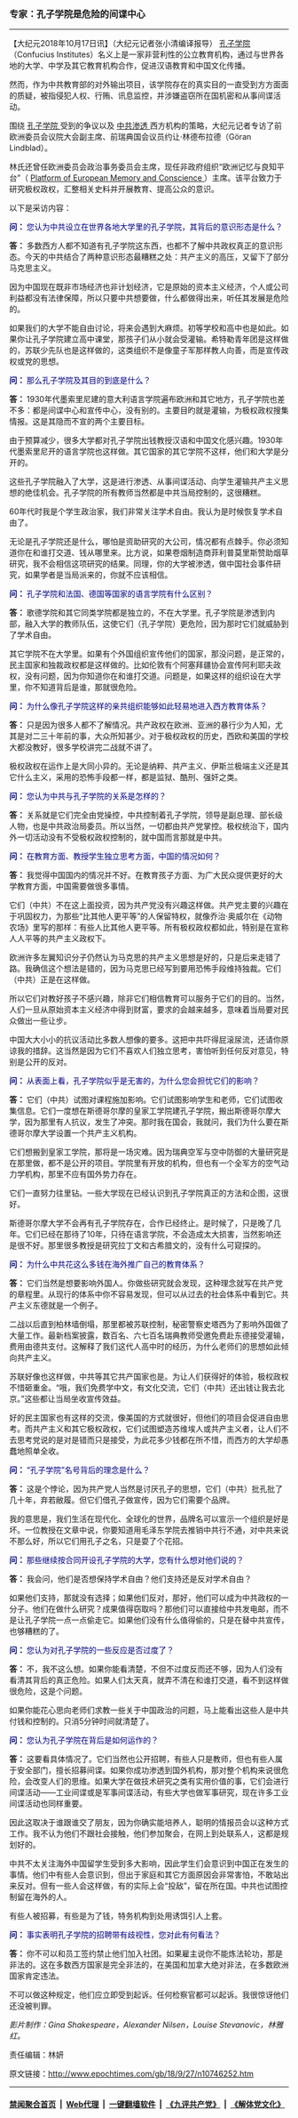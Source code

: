 ### 专家：孔子学院是危险的间谍中心
------------------------

<p>
 【大纪元2018年10月17日讯】（大纪元记者张小清编译报导）
 <a href="http://www.epochtimes.com/gb/tag/%E5%AD%94%E5%AD%90%E5%AD%A6%E9%99%A2.html">
  孔子学院
 </a>
 （Confucius Institutes）名义上是一家非营利性的公立教育机构，通过与世界各地的大学、中学及其它教育机构合作，促进汉语教育和中国文化传播。
</p>
<p>
 然而，作为中共教育部的对外输出项目，该学院存在的真实目的一直受到方方面面的质疑，被指侵犯人权、行贿、讯息监控，并涉嫌盗窃所在国机密和从事间谍活动。
</p>
<p>
 围绕
 <a href="http://www.epochtimes.com/gb/tag/%E5%AD%94%E5%AD%90%E5%AD%A6%E9%99%A2.html">
  孔子学院
 </a>
 受到的争议以及
 <a href="http://www.epochtimes.com/gb/tag/%E4%B8%AD%E5%85%B1%E6%B8%97%E9%80%8F.html">
  中共渗透
 </a>
 西方机构的策略，大纪元记者专访了前欧洲委员会议院大会副主席、前瑞典国会议员约让‧林德布拉德（Göran Lindblad）。
</p>
<p>
 林氏还曾任欧洲委员会政治事务委员会主席，现任非政府组织“欧洲记忆与良知平台”（
 <a href="https://www.memoryandconscience.eu/" rel="noopener noreferrer" target="_blank">
  Platform of European Memory and Conscience
 </a>
 ）主席。该平台致力于研究极权政权，汇整相关史料并开展教育、提高公众的意识。
</p>
<p>
 以下是采访内容：
</p>
<link href="//www.youmaker.com/css/api2.css" media="all" rel="stylesheet" target="_blank" type="text/css"/>
<div class="video_fit_container">
</div>
<p>
 <span style="color: #000080;">
  <strong>
   问：
  </strong>
  您认为中共设立在世界各地大学里的孔子学院，其背后的意识形态是什么？
 </span>
</p>
<p>
 <strong>
  <strong>
   答：
  </strong>
 </strong>
 多数西方人都不知道有孔子学院这东西，也都不了解中共政权真正的意识形态。今天的中共结合了两种意识形态最糟糕之处：共产主义的高压，又留下了部分马克思主义。
</p>
<p>
 因为中国现在既非市场经济也非计划经济，它是原始的资本主义经济，个人或公司利益都没有法律保障，所以只要中共想要做，什么都做得出来，听任其发展是危险的。
</p>
<p>
 如果我们的大学不能自由讨论，将来会遇到大麻烦。初等学校和高中也是如此。如果你让孔子学院建立高中课堂，那孩子们从小就会受灌输。希特勒青年团是这样做的，苏联少先队也是这样做的，这类组织不是像童子军那样教人向善，而是宣传政权或党的思想。
</p>
<p>
 <span style="color: #000080;">
  <strong>
   问：
  </strong>
  那么孔子学院及其目的到底是什么？
 </span>
</p>
<p>
 <strong>
  答：
 </strong>
 1930年代墨索里尼建的意大利语言学院遍布欧洲和其它地方，孔子学院也差不多：都是间谍中心和宣传中心，没有别的。主要目旳就是灌输，为极权政权搜集情报。这是其隐而不宣的两个主要目标。
</p>
<p>
 由于预算减少，很多大学都对孔子学院出钱教授汉语和中国文化感兴趣。1930年代墨索里尼开的语言学院也这样做。其它国家的其它学院不这样，他们和大学是分开的。
</p>
<p>
 这些孔子学院融入了大学，这是进行渗透、从事间谍活动、向学生灌输共产主义思想的绝佳机会。孔子学院的所有教师当然都是中共当局控制的，这很糟糕。
</p>
<p>
 60年代时我是个学生政治家，我们非常关注学术自由。我认为是时候恢复学术自由了。
</p>
<p>
 无论是孔子学院还是什么，哪怕是资助研究的大公司，情况都有点棘手。你必须知道你在和谁打交道、钱从哪里来。比方说，如果卷烟制造商菲利普莫里斯赞助烟草研究，我不会相信这项研究的结果。同理，你的大学被渗透，做中国社会事件研究，如果学者是当局派来的，你就不应该相信。
</p>
<p>
 <span style="color: #000080;">
  <strong>
   问：
  </strong>
  孔子学院和法国、德国等国家的语言学院有什么区别？
 </span>
</p>
<p>
 <strong>
  答：
 </strong>
 歌德学院和其它同类学院都是独立的，不在大学里。孔子学院是渗透到内部，融入大学的教师队伍，这使它们（孔子学院）更危险，因为那时它们就威胁到了学术自由。
</p>
<p>
 其它学院不在大学里。如果有个外国组织宣传他们的国家，那没问题，是正常的，民主国家和独裁政权都是这样做的。比如伦敦有个阿塞拜疆协会宣传阿利耶夫政权，没有问题，因为你知道你在和谁打交道。问题是，如果这样的组织设在大学里，你不知道背后是谁，那就很危险。
</p>
<p>
 <span style="color: #000080;">
  <strong>
   问：
  </strong>
  为什么像孔子学院这样的亲共组织能够如此轻易地进入西方教育体系？
 </span>
</p>
<p>
 <strong>
  答：
 </strong>
 只是因为很多人都不了解情况。共产政权在欧洲、亚洲的暴行少为人知，尤其是对二三十年前的事，大众所知甚少。对于极权政权的历史，西欧和美国的学校大都没教好，很多学校讲完二战就不讲了。
</p>
<p>
 极权政权在运作上是大同小异的。无论是纳粹、共产主义、伊斯兰极端主义还是其它什么主义，采用的恐怖手段都一样，都是监狱、酷刑、强奸之类。
</p>
<p>
 <span style="color: #000080;">
  <strong>
   问：
  </strong>
  您认为中共与孔子学院的关系是怎样的？
 </span>
</p>
<p>
 <strong>
  答：
 </strong>
 关系就是它们完全由党操控，中共控制着孔子学院，领导是副总理、部长级人物，也是中共政治局委员。所以当然，一切都由共产党掌控。极权统治下，国内外一切活动没有不受极权政权控制的，就中国而言那就是中共。
</p>
<p>
 <span style="color: #000080;">
  <strong>
   问：
  </strong>
  在教育方面、教授学生独立思考方面，中国的情况如何？
 </span>
</p>
<p>
 <strong>
  答：
 </strong>
 我觉得中国国内的情况并不好。在教育孩子方面、为广大民众提供更好的大学教育方面，中国需要做很多事情。
</p>
<p>
 它们（中共）不在这上面投资，因为共产党没有兴趣这样做。共产党主要的兴趣在于巩固权力，为那些“比其他人更平等”的人保留特权，就像乔治·奥威尔在《动物农场》里写的那样：有些人比其他人更平等。所有极权政权都如此，特别是在宣称人人平等的共产主义政权下。
</p>
<p>
 欧洲许多左翼知识分子仍然认为马克思的共产主义思想是好的，只是后来走错了路。我确信这个想法是错的，因为马克思已经写到要用恐怖手段维持独裁。它们（中共）正是在这样做。
</p>
<p>
 所以它们对教好孩子不感兴趣，除非它们相信教育可以服务于它们的目的。当然，人们一旦从原始资本主义经济中得到财富，要求的会越来越多，意味着当局要对民众做出一些让步。
</p>
<p>
 中国大大小小的抗议活动比多数人想像的要多。这把中共吓得屁滚尿流，还请你原谅我的措辞。这当然是因为它们不喜欢人们独立思考，害怕听到任何反对意见，特别是公开的反对。
</p>
<p>
 <span style="color: #000080;">
  <strong>
   问：
  </strong>
  从表面上看，孔子学院似乎是无害的，为什么您会担忧它们的影响？
 </span>
</p>
<p>
 <strong>
  答：
 </strong>
 它们（中共）试图对课程施加影响。它们试图影响学生和老师，它们试图收集信息。它们一度想在斯德哥尔摩的皇家工学院建孔子学院，搬出斯德哥尔摩大学，因为那里有人抗议，发生了冲突。那时我在国会，我就问，我们为什么要在斯德哥尔摩大学设置一个共产主义机构。
</p>
<p>
 它们想搬到皇家工学院，那将是一场灾难。因为瑞典空军与空中防御的大量研究是在那里做，都不是公开的项目。学院里有开放的机构，但也有一个全军方的空气动力学机构，那里不应有国外势力存在。
</p>
<p>
 它们一直努力往里钻。一些大学现在已经认识到孔子学院真正的方法和企图，这很好。
</p>
<p>
 斯德哥尔摩大学不会再有孔子学院存在，合作已经终止。是时候了，只是晚了几年。它们已经在那待了10年，只待在语言学院，不会造成太大损害，当然影响还是很不好。那里很多教授是研究拉丁文和古希腊文的，没有什么可窥探的。
</p>
<p>
 <span style="color: #000080;">
  <strong>
   问：
  </strong>
  为什么中共花这么多钱在海外推广自己的教育体系？
 </span>
</p>
<p>
 <strong>
  答：
 </strong>
 它们当然是想要影响外国人。你做些研究就会发现，这种理念就写在共产党的章程里。从现行的体系中你不容易发现，但可以从过去的社会体系中看到它。共产主义东德就是一个例子。
</p>
<p>
 二战以后直到柏林墙倒塌，那里都被苏联控制，秘密警察史塔西为了影响外国做了大量工作。最新档案披露，数百名、六七百名瑞典教师受邀免费赴东德接受灌输，费用由德共支付。这解释了我们这代人高中时的经历，为什么老师们的思想如此倾向共产主义。
</p>
<p>
 苏联好像也这样做，中共等其它共产国家也是。为让人们获得好的体验，极权政权不惜砸重金。“哦，我们免费学中文，有文化交流，它们（中共）还出钱让我去北京。”这些都让当局坐收宣传效益。
</p>
<p>
 好的民主国家也有这样的交流，像美国的方式就很好，但他们的项目会促进自由思考。而共产主义和其它极权政权，它们试图塑造苏维埃人或共产主义者，让人们不去思考党说的是对是错而只是接受，为此花多少钱都在所不惜，而西方的大学却愚蠢地照单全收。
</p>
<p>
 <span style="color: #000080;">
  <strong>
   问：
  </strong>
  “孔子学院”名号背后的理念是什么？
 </span>
</p>
<p>
 <strong>
  答：
 </strong>
 这是个悖论，因为共产党人当然是讨厌孔子的思想，它们（中共）批孔批了几十年，弃若敝履。但它们借孔子做宣传，因为它们需要个品牌。
</p>
<p>
 我的意思是，我们生活在现代化、全球化的世界，品牌名可以宣示一个组织是好是坏。一位教授在文章中说，你要知道用毛泽东学院去推销中共行不通，对中共来说不那么好，所以它们用孔子之名，只是耍了个花招。
</p>
<p>
 <span style="color: #000080;">
  <strong>
   问：
  </strong>
  那些继续按合同开设孔子学院的大学，您有什么想对他们说的？
 </span>
</p>
<p>
 <strong>
  答：
 </strong>
 我会问，他们是否想保持学术自由？他们支持还是反对学术自由？
</p>
<p>
 如果他们支持，那就没有选择；如果他们反对，那好，他们可以成为中共政权的一分子。他们在做什么研究？成果值得窃取吗？那他们可以直接给中共发电邮，而不是让孔子学院一点一点偷走它。如果他们没有什么值得偷的，只是在替中共宣传，也够糟糕的了。
</p>
<p>
 <span style="color: #000080;">
  <strong>
   问：
  </strong>
  您认为对孔子学院的一些反应是否过度了？
 </span>
</p>
<p>
 <strong>
  答：
 </strong>
 不，我不这么想。如果你能看清楚，不但不过度反而还不够，因为人们没有看清其背后的真正危险。如果人们太天真，就弄不清在和谁打交道，看不到这样做很危险，这是个问题。
</p>
<p>
 如果你能花心思向老师们求教一些关于中国政治的问题，马上能看出这些人是中共付钱和控制的。只消5分钟时间就清楚了。
</p>
<p>
 <span style="color: #000080;">
  <strong>
   问：
  </strong>
  您认为孔子学院在背后是如何运作的？
 </span>
</p>
<p>
 <strong>
  答：
 </strong>
 这要看具体情况了。它们当然也公开招聘，有些人只是教师，但也有些人属于安全部门，擅长招募间谍。如果你成功渗透到国外机构，那对整个机构来说很危险，会改变人们的思维。如果大学在做技术研究之类有实用价值的事，它们会进行间谍活动——工业间谍或是军事间谍活动，有些大学也做军事研究，现在许多工业间谍活动也同样重要。
</p>
<p>
 因此这取决于谁跟谁交了朋友，因为你确实能培养人，聪明的情报员会以这种方式工作。我不认为他们不跟社会接触，他们参加聚会，在网上到处联系人，这都是规划好的。
</p>
<p>
 中共不太关注海外中国留学生受到多大影响，因此学生们会意识到中国正在发生的事情。他们中有些人会意识到，但出于家庭和其它方面原因会非常害怕，不敢站出来反对。但有一些人会这样做，有的实际上会“投敌”，留在所在国。中共也试图控制留在海外的人。
</p>
<p>
 有些人被招募，有些是为了钱，特务机构到处用诱饵引人上套。
</p>
<p>
 <span style="color: #000080;">
  <strong>
   问：
  </strong>
  事实表明孔子学院的招聘带有歧视性，您对此有何看法？
 </span>
</p>
<p>
 <strong>
  答：
 </strong>
 你不可以和员工签约禁止他们加入社团。如果雇主说你不能炼法轮功，那是非法的。这在多数西方国家是完全非法的，在美国和加拿大绝对非法，在多数欧洲国家肯定违法。
</p>
<p>
 不可以做这种规定，他们应立即受到起诉。任何检察官都可以起诉。我很惊讶他们还没被判罪。
</p>
<p>
 <em>
  影片制作：Gina Shakespeare，Alexander Nilsen，Louise Stevanovic，林雅红。
 </em>
</p>
<p>
 责任编辑：林妍
</p>

原文链接：http://www.epochtimes.com/gb/18/9/27/n10746252.htm


------------------------
#### [禁闻聚合首页](https://github.com/gfw-breaker/banned-news/blob/master/README.md) &nbsp;|&nbsp; [Web代理](https://github.com/gfw-breaker/open-proxy/blob/master/README.md) &nbsp;|&nbsp; [一键翻墙软件](https://github.com/gfw-breaker/nogfw/blob/master/README.md) &nbsp;|&nbsp; [《九评共产党》](https://github.com/gfw-breaker/9ping.md/blob/master/README.md#九评之一评共产党是什么) &nbsp;|&nbsp; [《解体党文化》](https://github.com/gfw-breaker/jtdwh.md/blob/master/README.md#绪论)